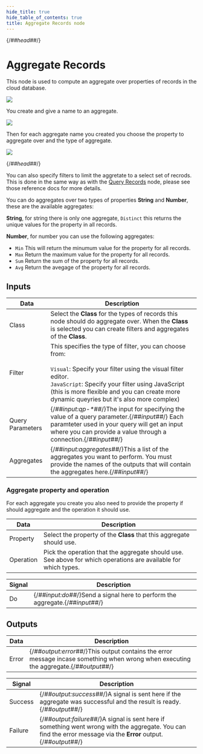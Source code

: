 ```yaml
---
hide_title: true
hide_table_of_contents: true
title: Aggregate Records node
---
```


{/*##head##*/}

# Aggregate Records

This node is used to compute an aggregate over properties of records in the cloud database. 

<div className="ndl-image-with-background l">

![](/nodes/cloud-functions/cloud-data/aggregate-records/aggregate-records.png)

</div>

You create and give a name to an aggregate.

<div className="ndl-image-with-background l">

![](/nodes/cloud-functions/cloud-data/aggregate-records/props-1.png)

</div>

Then for each aggregate name you created you choose the property to aggregate over and the type of aggregate.

<div className="ndl-image-with-background l">

![](/nodes/cloud-functions/cloud-data/aggregate-records/props-2.png)

</div>

{/*##head##*/}

You can also specify filters to limit the aggretate to a select set of recrods. This is done in the same way as with the [Query Records](/nodes/data/cloud-data/query-records) node, please see those reference docs for more details.

You can do aggregates over two types of properties **String** and **Number**, these are the available aggregates:

**String**, for string there is only one aggregate, `Distinct` this returns the unique values for the property in all records.

**Number**, for number you can use the following aggregates:
- `Min` This will return the minumum value for the property for all records.
- `Max` Return the maximum value for the property for all records.
- `Sum` Return the sum of the property for all records.
- `Avg` Return the avegage of the property for all records.

## Inputs

| Data                                                | Description                                                                                                                                                                                                                                                                       |
| --------------------------------------------------- | --------------------------------------------------------------------------------------------------------------------------------------------------------------------------------------------------------------------------------------------------------------------------------- |
| <span className="ndl-data">Class</span>             | Select the **Class** for the types of records this node should do aggregate over. When the **Class** is selected you can create filters and aggregates of the **Class**.                                                                                                 |
| <span className="ndl-data">Filter</span>            | This specifies the type of filter, you can choose from:<br/><br/>`Visual`: Specify your filter using the visual filter editor.<br/>`JavaScript`: Specify your filter using JavaScript (this is more flexible and you can create more dynamic queyries but it's also more complex) |
| <span className="ndl-data">Query Parameters</span>  | {/*##input:qp-\*##*/}The input for specifying the value of a query parameter.{/*##input##*/} Each paramteter used in your query will get an input where you can provide a value through a connection.{/*##input##*/}                                                                          |
| <span className="ndl-data">Aggregates</span>  | {/*##input:aggregates##*/}This a list of the aggregates you want to perform. You must provide the names of the outputs that will contain the aggregates here.{/*##input##*/}                                                                          |

### Aggregate property and operation

For each aggregate you create you also need to provide the property if should aggregate and the operation it should use.

| Data                                                | Description                                                                                                                                                                                                                                                                       |
| --------------------------------------------------- | --------------------------------------------------------------------------------------------------------------------------------------------------------------------------------------------------------------------------------------------------------------------------------- |
| <span className="ndl-data">Property</span>             | Select the property of the **Class** that this aggregate should use.                                                                                                 |
| <span className="ndl-data">Operation</span>            | Pick the operation that the aggregate should use. See above for which operations are available for which types. |


| Signal                                 | Description                                                                                                   |
| -------------------------------------- | ------------------------------------------------------------------------------------------------------------- |
| <span className="ndl-signal">Do</span> | {/*##input:do##*/}Send a signal here to perform the aggregate.{/*##input##*/} |

## Outputs

| Data                                              | Description                                                                                                                                                                                          |
| ------------------------------------------------- | ---------------------------------------------------------------------------------------------------------------------------------------------------------------------------------------------------- |
| <span className="ndl-data">Error</span>           | {/*##output:error##*/}This output contains the error message incase something when wrong when executing the aggregate.{/*##output##*/}                                                                           |

| Signal                                      | Description                                                                                                                                            |
| ------------------------------------------- | ------------------------------------------------------------------------------------------------------------------------------------------------------ |
| <span className="ndl-signal">Success</span> | {/*##output:success##*/}A signal is sent here if the aggregate was successful and the result is ready.{/*##output##*/}                                             |
| <span className="ndl-signal">Failure</span> | {/*##output:failure##*/}A signal is sent here if something went wrong with the aggregate. You can find the error message via the **Error** output.{/*##output##*/} |

